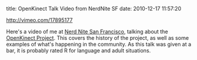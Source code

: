 title: OpenKinect Talk Video from NerdNite SF
date: 2010-12-17 11:57:20

http://vimeo.com/17895177

Here's a video of me at [Nerd Nite San Francisco][1], talking about
the [OpenKinect Project][2]. This covers the history of the project,
as well as some examples of what's happening in the community. As this
talk was given at a bar, it is probably rated R for language and adult
situations.

[1]: http://sf.nerdnite.com/2010/12/05/nerd-nite-sf-7-distracted-brains-menacing-gulls-hacking-the-kinect/
[2]: http://www.openkinect.org

